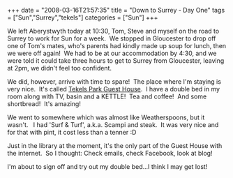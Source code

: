 +++
date = "2008-03-16T21:57:35"
title = "Down to Surrey - Day One"
tags = ["Sun","Surrey","tekels"]
categories = ["Sun"]
+++

We left Aberystwyth today at 10:30, Tom, Steve and myself on the road to Surrey to work for Sun for a week.  We stopped in Gloucester to drop off one of Tom's mates, who's parents had kindly made up soup for lunch, then we were off again!  We had to be at our accommodation by 4:30, and we were told it could take three hours to get to Surrey from Gloucester, leaving at 2pm, we didn't feel too confident.

We did, however, arrive with time to spare!  The place where I'm staying is very nice.  It's called [Tekels Park Guest House][1].  I have a double bed in my room along with TV, basin and a KETTLE!  Tea and coffee!  And some shortbread!  It's amazing!

We went to somewhere which was almost like Weatherspoons, but it wasn't.   I had 'Surf &amp; Turf', a.k.a. Scampi and steak.  It was very nice and for that with pint, it cost less than a tenner :D

Just in the library at the moment, it's the only part of the Guest House with the internet.  So I thought: Check emails, check Facebook, look at blog!

I'm about to sign off and try out my double bed...I think I may get lost!

  [1]: http://www.tekelspark.co.uk

